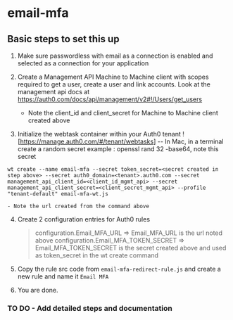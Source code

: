 # email-mfa

## Basic steps to set this up

1. Make sure passwordless with email as a connection is enabled and selected as a connection for your application
2. Create a Management API Machine to Machine client with scopes required to get a user, create a user and link accounts. Look at the management api docs at https://auth0.com/docs/api/management/v2#!/Users/get_users
    - Note the client_id and client_secret for Machine to Machine client created above

3. Initialize the webtask container within your Auth0 tenant ![https://manage.auth0.com/#/tenant/webtasks]
-- In Mac, in a terminal create a random secret example : openssl rand 32 -base64, note this secret


```
wt create --name email-mfa --secret token_secret=<secret created in step above> --secret auth0_domain=<tenant>.auth0.com --secret management_api_client_id=<client_id_mgmt_api> --secret management_api_client_secret=<client_secret_mgmt_api> --profile "tenant-default" email-mfa-wt.js
```

    - Note the url created from the command above
4. Create 2 configuration entries for Auth0 rules
    > configuration.Email_MFA_URL => Email_MFA_URL is the url noted above
    > configuration.Email_MFA_TOKEN_SECRET => Email_MFA_TOKEN_SECRET is the secret created above and used as token_secret in the wt create command

5. Copy the rule src code from `email-mfa-redirect-rule.js` and create a new rule and name it `Email MFA`

6. You are done.

### TO DO - Add detailed steps and documentation